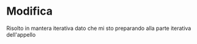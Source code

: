 # Modifica
Risolto in mantera iterativa dato che mi sto preparando alla parte iterativa dell'appello
